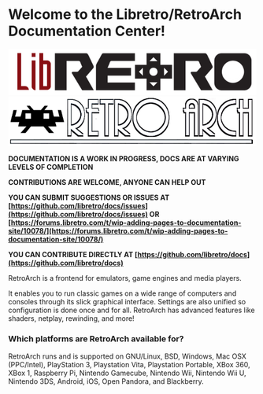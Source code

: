 # Welcome to the Libretro/RetroArch Documentation Center!
![Libretro_Banner](images/libretro_banner.png)
![RetroArch_Banner](images/RetroArch_Banner.png)

**DOCUMENTATION IS A WORK IN PROGRESS, DOCS ARE AT VARYING LEVELS OF COMPLETION**

**CONTRIBUTIONS ARE WELCOME, ANYONE CAN HELP OUT**

**YOU CAN SUBMIT SUGGESTIONS OR ISSUES AT [https://github.com/libretro/docs/issues](https://github.com/libretro/docs/issues) OR [https://forums.libretro.com/t/wip-adding-pages-to-documentation-site/10078/](https://forums.libretro.com/t/wip-adding-pages-to-documentation-site/10078/)**

**YOU CAN CONTRIBUTE DIRECTLY AT [https://github.com/libretro/docs](https://github.com/libretro/docs)**

RetroArch is a frontend for emulators, game engines and media players.

It enables you to run classic games on a wide range of computers and consoles through its slick graphical interface. Settings are also unified so configuration is done once and for all. RetroArch has advanced features like shaders, netplay, rewinding, and more!

### Which platforms are RetroArch available for?
RetroArch runs and is supported on GNU/Linux, BSD, Windows, Mac OSX (PPC/Intel), PlayStation 3, Playstation Vita, Playstation Portable, XBox 360, XBox 1, Raspberry Pi, Nintendo Gamecube, Nintendo Wii, Nintendo Wii U, Nintendo 3DS, Android, iOS, Open Pandora, and Blackberry.

